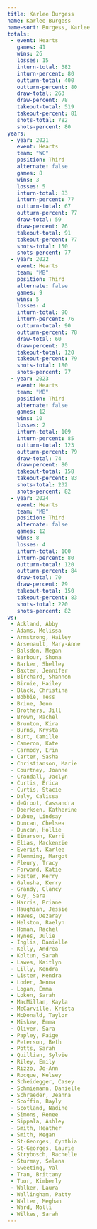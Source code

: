 ```yaml
---
title: Karlee Burgess
name: Karlee Burgess
name-sort: Burgess, Karlee
totals:
 - event: Hearts
   games: 41
   wins: 26
   losses: 15
   inturn-total: 382
   inturn-percent: 80
   outturn-total: 400
   outturn-percent: 80
   draw-total: 263
   draw-percent: 78
   takeout-total: 519
   takeout-percent: 81
   shots-total: 782
   shots-percent: 80
years:
 - year: 2021
   event: Hearts
   team: "WC"
   position: Third
   alternate: false
   games: 8
   wins: 3
   losses: 5
   inturn-total: 83
   inturn-percent: 77
   outturn-total: 67
   outturn-percent: 77
   draw-total: 59
   draw-percent: 76
   takeout-total: 91
   takeout-percent: 77
   shots-total: 150
   shots-percent: 77
 - year: 2022
   event: Hearts
   team: "MB"
   position: Third
   alternate: false
   games: 9
   wins: 5
   losses: 4
   inturn-total: 90
   inturn-percent: 76
   outturn-total: 90
   outturn-percent: 78
   draw-total: 60
   draw-percent: 73
   takeout-total: 120
   takeout-percent: 79
   shots-total: 180
   shots-percent: 77
 - year: 2023
   event: Hearts
   team: "MB"
   position: Third
   alternate: false
   games: 12
   wins: 10
   losses: 2
   inturn-total: 109
   inturn-percent: 85
   outturn-total: 123
   outturn-percent: 79
   draw-total: 74
   draw-percent: 80
   takeout-total: 158
   takeout-percent: 83
   shots-total: 232
   shots-percent: 82
 - year: 2024
   event: Hearts
   team: "MB"
   position: Third
   alternate: false
   games: 12
   wins: 8
   losses: 4
   inturn-total: 100
   inturn-percent: 80
   outturn-total: 120
   outturn-percent: 84
   draw-total: 70
   draw-percent: 79
   takeout-total: 150
   takeout-percent: 83
   shots-total: 220
   shots-percent: 82
vs:
 - Ackland, Abby
 - Adams, Melissa
 - Armstrong, Hailey
 - Arsenault, Mary-Anne
 - Balsdon, Megan
 - Barbour, Shona
 - Barker, Shelley
 - Baxter, Jennifer
 - Birchard, Shannon
 - Birnie, Hailey
 - Black, Christina
 - Bobbie, Tess
 - Brine, Jenn
 - Brothers, Jill
 - Brown, Rachel
 - Brunton, Kira
 - Burns, Krysta
 - Burt, Camille
 - Cameron, Kate
 - Carmody, Erin
 - Carter, Sasha
 - Christianson, Marie
 - Courtney, Joanne
 - Crandall, Jaclyn
 - Curtis, Erica
 - Curtis, Stacie
 - Daly, Calissa
 - deGroot, Cassandra
 - Doerksen, Katherine
 - Dubue, Lindsay
 - Duncan, Chelsea
 - Duncan, Hollie
 - Einarson, Kerri
 - Elias, Mackenzie
 - Everist, Karlee
 - Flemming, Margot
 - Fleury, Tracy
 - Forward, Katie
 - Foster, Kerry
 - Galusha, Kerry
 - Grandy, Clancy
 - Guy, Sara
 - Harris, Briane
 - Haughian, Jessie
 - Hawes, Dezaray
 - Helston, Raelyn
 - Homan, Rachel
 - Hynes, Julie
 - Inglis, Danielle
 - Kelly, Andrea
 - Koltun, Sarah
 - Lawes, Kaitlyn
 - Lilly, Kendra
 - Lister, Kendra
 - Loder, Jenna
 - Logan, Emma
 - Loken, Sarah
 - MacMillan, Kayla
 - McCarville, Krista
 - McDonald, Taylor
 - Miskew, Emma
 - Oliver, Sara
 - Papley, Paige
 - Peterson, Beth
 - Potts, Sarah
 - Quillian, Sylvie
 - Riley, Emily
 - Rizzo, Jo-Ann
 - Rocque, Kelsey
 - Scheidegger, Casey
 - Schmiemann, Danielle
 - Schraeder, Jeanna
 - Scoffin, Bayly
 - Scotland, Nadine
 - Simons, Renee
 - Sippala, Ashley
 - Smith, Heather
 - Smith, Megan
 - St-Georges, Cynthia
 - St-Georges, Laurie
 - Strybosch, Rachelle
 - Sturmay, Selena
 - Sweeting, Val
 - Tran, Brittany
 - Tuor, Kimberly
 - Walker, Laura
 - Wallingham, Patty
 - Walter, Meghan
 - Ward, Molli
 - Wilkes, Sarah
---
```

